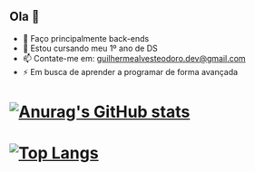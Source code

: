 ## Ola 👋

- 🔭 Faço principalmente back-ends
- 🌱 Estou cursando meu 1º ano de DS
- 📫 Contate-me em: guilhermealvesteodoro.dev@gmail.com
- ⚡ Em busca de aprender a programar de forma avançada

# [![Anurag's GitHub stats](https://github-readme-stats.vercel.app/api?username=guilhermealves5&show_icons=true&theme=dark&hide_border=true)](https://github.com/anuraghazra/github-readme-stats)
# [![Top Langs](https://github-readme-stats.vercel.app/api/top-langs/?username=guilhermealves5&show_icons=true&theme=dark&hide_border=true)](https://github.com/anuraghazra/github-readme-stats)
